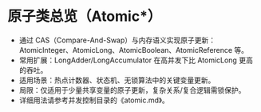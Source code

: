 # 原子类总览（Atomic*）

- 通过 CAS（Compare-And-Swap）与内存语义实现原子更新：AtomicInteger、AtomicLong、AtomicBoolean、AtomicReference 等。
- 常用扩展：LongAdder/LongAccumulator 在高并发下比 AtomicLong 更高的吞吐。
- 适用场景：热点计数器、状态机、无锁算法中的关键变量更新。
- 局限：仅适用于少量共享变量的原子更新，复杂关系/复合逻辑需锁保护。
- 详细用法请参考并发控制目录的《atomic.md》。